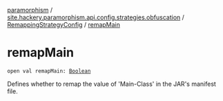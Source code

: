 [paramorphism](../../index.md) / [site.hackery.paramorphism.api.config.strategies.obfuscation](../index.md) / [RemappingStrategyConfig](index.md) / [remapMain](./remap-main.md)

# remapMain

`open val remapMain: `[`Boolean`](https://kotlinlang.org/api/latest/jvm/stdlib/kotlin/-boolean/index.html)

Defines whether to remap the value of 'Main-Class' in the JAR's manifest file.

